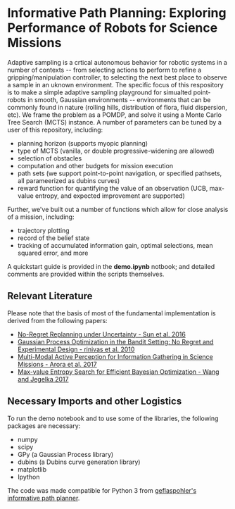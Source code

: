 # Informative Path Planning: Exploring Performance of Robots for Science Missions

Adaptive sampling is a crtical autonomous behavior for robotic systems in a number of contexts -- from selecting actions to perform to refine a gripping/manipulation controller, to selecting the next best place to observe a sample in an uknown environment. The specific focus of this respository is to make a simple adaptive sampling playground for simualted point-robots in smooth, Gaussian environments -- environments that can be commonly found in nature (rolling hills, distribution of flora, fluid dispersion, etc). We frame the problem as a POMDP, and solve it using a Monte Carlo Tree Search (MCTS) instance. A number of parameters can be tuned by a user of this repository, including:
* planning horizon (supports myopic planning)
* type of MCTS (vanilla, or double progressive-widening are allowed)
* selection of obstacles
* computation and other budgets for mission execution
* path sets (we support point-to-point navigation, or specified pathsets, all parameerized as dubins curves)
* reward function for quantifying the value of an observation (UCB, max-value entropy, and expected improvement are supported)

Further, we've built out a number of functions which allow for close analysis of a mission, including:
* trajectory plotting
* record of the belief state
* tracking of accumulated information gain, optimal selections, mean squared error, and more

A quickstart guide is provided in the **demo.ipynb** notbook; and detailed comments are provided within the scripts themselves.


## Relevant Literature

Please note that the basis of most of the fundamental implementation is derived from the following papers:
* [No-Regret Replanning under Uncertainty - Sun et al. 2016](https://arxiv.org/pdf/1609.05162.pdf)
* [Gaussian Process Optimization in the Bandit Setting: No Regret and Experimental Design - rinivas et al. 2010](https://arxiv.org/pdf/1609.05162.pdf)
* [Multi-Modal Active Perception for Information Gathering in Science Missions - Arora et al. 2017](https://arxiv.org/pdf/1712.09716.pdf)
* [Max-value Entropy Search for Efficient Bayesian Optimization - Wang and Jegelka 2017](https://arxiv.org/pdf/1703.01968.pdf)


## Necessary Imports and other Logistics

To run the demo notebook and to use some of the libraries, the following packages are necessary:

* numpy
* scipy
* GPy (a Gaussian Process library)
* dubins (a Dubins curve generation library)
* matplotlib
* Ipython

The code was made compatible for Python 3 from [geflaspohler's informative path planner](https://github.com/geflaspohler/informative-path-planning).
